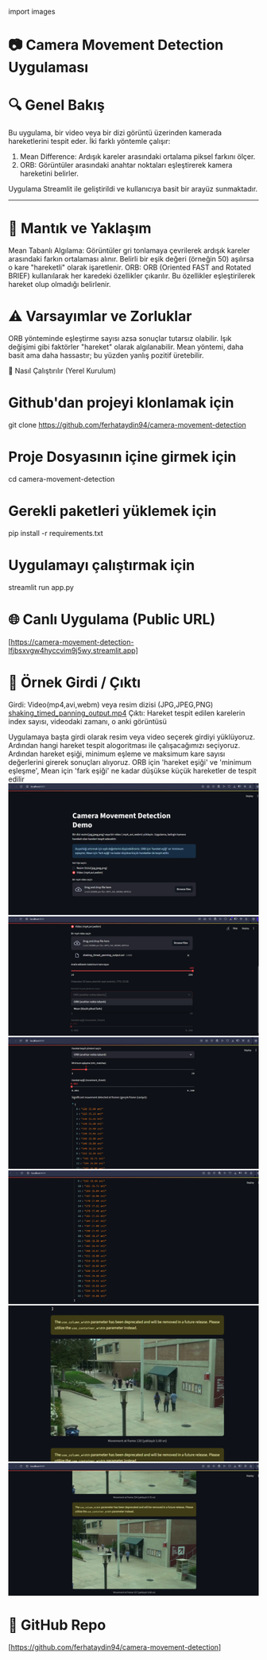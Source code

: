 import images
# 📷 Camera Movement Detection Uygulaması

# 🔍 Genel Bakış
Bu uygulama, bir video veya bir dizi görüntü üzerinden kamerada hareketlerini tespit eder. İki farklı yöntemle çalışır:

1. Mean Difference: Ardışık kareler arasındaki ortalama piksel farkını ölçer.
2. ORB: Görüntüler arasındaki anahtar noktaları eşleştirerek kamera hareketini belirler.

Uygulama Streamlit ile geliştirildi ve kullanıcıya basit bir arayüz sunmaktadır.

---

# 🧠 Mantık ve Yaklaşım
Mean Tabanlı Algılama: Görüntüler gri tonlamaya çevrilerek ardışık kareler arasındaki farkın ortalaması alınır. Belirli bir eşik değeri (örneğin 50) aşılırsa o kare "hareketli" olarak işaretlenir.
ORB: ORB (Oriented FAST and Rotated BRIEF) kullanılarak her karedeki özellikler çıkarılır. Bu özellikler eşleştirilerek hareket olup olmadığı belirlenir.

# ⚠️ Varsayımlar ve Zorluklar
ORB yönteminde eşleştirme sayısı azsa sonuçlar tutarsız olabilir.
Işık değişimi gibi faktörler "hareket" olarak algılanabilir.
Mean yöntemi, daha basit ama daha hassastır; bu yüzden yanlış pozitif üretebilir.

🚀 Nasıl Çalıştırılır (Yerel Kurulum)

# Github'dan projeyi klonlamak için
git clone https://github.com/ferhataydin94/camera-movement-detection

# Proje Dosyasının içine girmek için
cd camera-movement-detection

# Gerekli paketleri yüklemek için
pip install -r requirements.txt

# Uygulamayı çalıştırmak için
streamlit run app.py



# 🌐 Canlı Uygulama (Public URL)
[https://camera-movement-detection-lfjbsxvgw4hyccvim9j5wy.streamlit.app]



# 🧪 Örnek Girdi / Çıktı
Girdi: Video(mp4,avi,webm) veya resim dizisi (JPG,JPEG,PNG)
[shaking_timed_panning_output.mp4](sample_video/shaking_timed_panning_output.mp4)
Çıktı: Hareket tespit edilen karelerin index sayısı, videodaki zamanı, o anki görüntüsü

Uygulamaya başta girdi olarak resim veya video seçerek girdiyi yüklüyoruz.
Ardından hangi hareket tespit alogoritması ile çalışacağımızı seçiyoruz.
Ardından hareket eşiği, minimum eşleme ve maksimum kare sayısı değerlerini girerek sonuçları alıyoruz.
ORB için 'hareket eşiği' ve 'minimum eşleşme', Mean için 'fark eşiği' ne kadar düşükse küçük hareketler de tespit edilir
![1.png](images/1.png)
![2.png](images/2.png)
![3.png](images/3.png)
![4.png](images/4.png)
![5.png](images/5.png)
![6.png](images/6.png)

# 📁 GitHub Repo
[https://github.com/ferhataydin94/camera-movement-detection]
